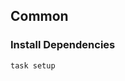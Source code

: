 <!-- Space: Projects -->
<!-- Parent: ZshApps -->
<!-- Title: Examples ZshApps -->
<!-- Label: Examples -->
<!-- Include: ./../disclaimer.md -->
<!-- Include: ac:toc -->

## Common

### Install Dependencies

```bash
task setup
```
